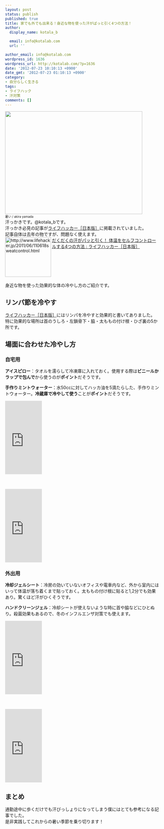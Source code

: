 ```yaml
---
layout: post
status: publish
published: true
title: 家でも外でも出来る！身近な物を使った汗がぱっと引く4つの方法！
author:
  display_name: kotala_b

  email: info@kotalab.com
  url: ''

author_email: info@kotalab.com
wordpress_id: 1636
wordpress_url: http://kotalab.com/?p=1636
date: '2012-07-23 10:10:13 +0900'
date_gmt: '2012-07-23 01:10:13 +0900'
category:
- 自分らしく生きる
tags:
- ライフハック
- 汗対策
comments: []
---
```

<p><a href="http://kotalab.com/wp-content/uploads/cooldown_120723.jpg"><img src="http://kotalab.com/wp-content/uploads/cooldown_120723.jpg" alt="" title="cooldown_120723" width="448" height="336" class="alignnone size-full wp-image-1640" /></a><br />
<span style="font-size:10px;">暑い</a> / akira yamada</span><br />
汗っかきです。@kotala_bです。<br />
汗っかき必見の記事が<a href="http://www.lifehacker.jp/2011/06/110618sweatcontrol.html" target="_blank">ライフハッカー［日本版］</a>に掲載されていました。<br />
記事自体は去年の物ですが、問題なく使えます。<br />
<a href="http://www.lifehacker.jp/2011/06/110618sweatcontrol.html" target="_blank"><img src="http://capture.heartrails.com/150x130?http://www.lifehacker.jp/2011/06/110618sweatcontrol.html" alt="http://www.lifehacker.jp/2011/06/110618sweatcontrol.html" width="150" height="130" align="left" /></a><a href="http://www.lifehacker.jp/2011/06/110618sweatcontrol.html" target="_blank">だくだくの汗がパッと引く！ 体温をセルフコントロールする4つの方法 : ライフハッカー［日本版］</a><br style="clear:both;" /><br />
身近な物を使った効果的な体の冷やし方のご紹介です。<br />
<!--more--></p>
<h2>リンパ節を冷やす</h2>
<p><a href="http://www.lifehacker.jp/2011/06/110618sweatcontrol.html" target="_blank">ライフハッカー［日本版］</a>にはリンパを冷やすと効果的と書いてありました。<br />
特に効果的な場所は首のうしろ・左鎖骨下・脇・太ももの付け根・ひざ裏の5か所です。</p>
<h2>場面に合わせた冷やし方</h2>
<h3>自宅用</h3>
<p><strong>アイスピロー</strong>：タオルを濡らして冷凍庫に入れておく。使用する際は<strong>ビニールかラップで包んで</strong>から使うのが<strong>ポイント</strong>だそうです。</p>
<p><strong>手作りミントウォーター</strong>：水50ccに対してハッカ油を5滴たらした、手作りミントウォーター。<strong>冷蔵庫で冷やして使う</strong>ことが<strong>ポイント</strong>だそうです。</p>
<p><iframe src="http://rcm-jp.amazon.co.jp/e/cm?t=same-22&o=9&p=8&l=as1&asins=B002IPGWHU&ref=tf_til&fc1=000000&IS2=1&lt1=_blank&m=amazon&lc1=A3A30E&bc1=FFFFFF&bg1=FFFFFF&f=ifr" style="width:120px;height:240px;" scrolling="no" marginwidth="0" marginheight="0" frameborder="0"></iframe></p>
<p>　　</p>
<p><iframe src="http://rcm-jp.amazon.co.jp/e/cm?t=same-22&o=9&p=8&l=as1&asins=B000FQRE0S&ref=tf_til&fc1=000000&IS2=1&lt1=_blank&m=amazon&lc1=A3A30E&bc1=FFFFFF&bg1=FFFFFF&f=ifr" style="width:120px;height:240px;" scrolling="no" marginwidth="0" marginheight="0" frameborder="0"></iframe></p>
<h3>外出用</h3>
<p><strong>冷却ジェルシート</strong>：冷房の効いていないオフィスや電車内など、外から室内にはいって体温が落ち着くまで貼っておく。太ももの付け根に貼ると1,2分でも効果あり。驚くほど汗がひくそうです。</p>
<p><strong>ハンドクリーンジェル</strong>：冷却シートが使えないような時に首や脇などにひとぬり。殺菌効果もあるので、冬のインフルエンザ対策でも使えます。</p>
<p><iframe src="http://rcm-jp.amazon.co.jp/e/cm?t=same-22&o=9&p=8&l=as1&asins=B0012R7YI6&ref=tf_til&fc1=000000&IS2=1&lt1=_blank&m=amazon&lc1=A3A30E&bc1=FFFFFF&bg1=FFFFFF&f=ifr" style="width:120px;height:240px;" scrolling="no" marginwidth="0" marginheight="0" frameborder="0"></iframe></p>
<p>　　</p>
<p><iframe src="http://rcm-jp.amazon.co.jp/e/cm?t=same-22&o=9&p=8&l=as1&asins=B0058QLDWU&ref=tf_til&fc1=000000&IS2=1&lt1=_blank&m=amazon&lc1=A3A30E&bc1=FFFFFF&bg1=FFFFFF&f=ifr" style="width:120px;height:240px;" scrolling="no" marginwidth="0" marginheight="0" frameborder="0"></iframe></p>
<h2>まとめ</h2>
<p>通勤途中に歩くだけでも汗びっしょりになってしまう僕にはとても参考になる記事でした。<br />
是非実践してこれからの暑い季節を乗り切ります！</p>
